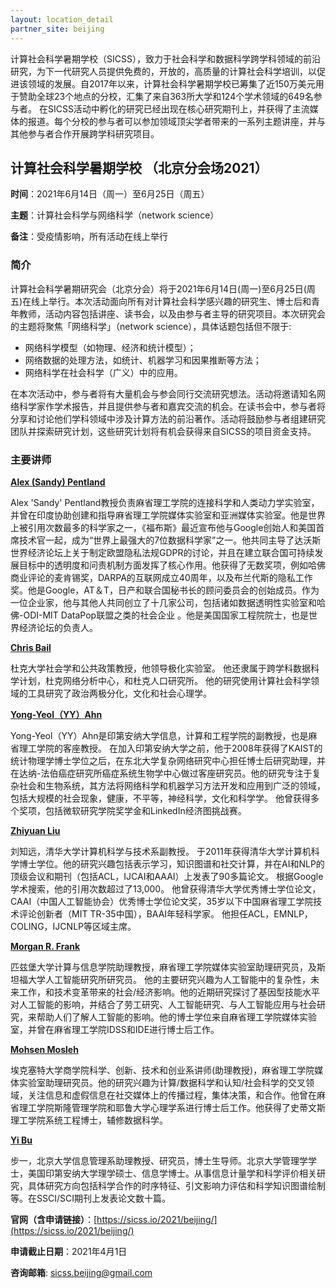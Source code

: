 ```yaml
---
layout: location_detail
partner_site: beijing
---
```


计算社会科学暑期学校（SICSS），致力于社会科学和数据科学跨学科领域的前沿研究，为下一代研究人员提供免费的，开放的，高质量的计算社会科学培训，以促进该领域的发展。自2017年以来，计算社会科学暑期学校已筹集了近150万美元用于赞助全球23个地点的分校，汇集了来自363所大学和12​​4个学术领域的649名参与者。 在SICSS活动中孵化的研究已经出现在核心研究期刊上，并获得了主流媒体的报道。每个分校的参与者可以参加领域顶尖学者带来的一系列主题讲座，并与其他参与者合作开展跨学科研究项目。

## 计算社会科学暑期学校 （北京分会场2021）

**时间**：2021年6月14日（周一）至6月25日（周五）

**主题**：计算社会科学与网络科学（network science）

**备注**：受疫情影响，所有活动在线上举行

### 简介
计算社会科学暑期研究会（北京分会）将于2021年6月14日(周一)至6月25日(周五)在线上举行。本次活动面向所有对计算社会科学感兴趣的研究生、博士后和青年教师，活动内容包括讲座、读书会，以及由参与者主导的研究项目。本次研究会的主题将聚焦「网络科学」（network science），具体话题包括但不限于:
* 网络科学模型（如物理、经济和统计模型）；
* 网络数据的处理方法，如统计、机器学习和因果推断等方法；
* 网络科学在社会科学（广义）中的应用。

在本次活动中，参与者将有大量机会与参会同行交流研究想法。活动将邀请知名网络科学家作学术报告，并且提供参与者和嘉宾交流的机会。在读书会中，参与者将分享和讨论他们学科领域中涉及计算方法的前沿著作。活动将鼓励参与者组建研究团队并探索研究计划，这些研究计划将有机会获得来自SICSS的项目资金支持。

### 主要讲师
[**Alex (Sandy) Pentland**](https://www.media.mit.edu/people/sandy/overview/)

Alex 'Sandy' Pentland教授负责麻省理工学院的连接科学和人类动力学实验室，并曾在印度协助创建和指导麻省理工学院媒体实验室和亚洲媒体实验室。他是世界上被引用次数最多的科学家之一，《福布斯》最近宣布他与Google创始人和美国首席技术官一起，成为“世界上最强大的7位数据科学家”之一。他共同主导了达沃斯世界经济论坛上关于制定欧盟隐私法规GDPR的讨论，并且在建立联合国可持续发展目标中的透明度和问责机制方面发挥了核心作用。他获得了无数奖项，例如哈佛商业评论的麦肯锡奖，DARPA的互联网成立40周年，以及布兰代斯的隐私工作奖。他是Google，AT＆T，日产和联合国秘书长的顾问委员会的创始成员。作为一位企业家，他与其他人共同创立了十几家公司，包括诸如数据透明性实验室和哈佛-ODI-MIT DataPop联盟之类的社会企业 。他是美国国家工程院院士，也是世界经济论坛的负责人。


[**Chris Bail**](https://www.chrisbail.net/)

杜克大学社会学和公共政策教授，他领导极化实验室。 他还隶属于跨学科数据科学计划，杜克网络分析中心，和杜克人口研究所。 他的研究使用计算社会科学领域的工具研究了政治两极分化，文化和社会心理学。 

[**Yong-Yeol（YY）Ahn**](https://yongyeol.com/)

Yong-Yeol（YY）Ahn是印第安纳大学信息，计算和工程学院的副教授，也是麻省理工学院的客座教授。 在加入印第安纳大学之前，他于2008年获得了KAIST的统计物理学博士学位之后，在东北大学复杂网络研究中心担任博士后研究助理，并在达纳-法伯癌症研究所癌症系统生物学中心做过客座研究员。他的研究专注于复杂社会和生物系统，其方法将网络科学和机器学习方法开发和应用到广泛的领域，包括大规模的社会现象，健康，不平等，神经科学，文化和科学学。 他曾获得多个奖项，包括微软研究学院奖学金和LinkedIn经济图挑战赛。

[**Zhiyuan Liu**](http://nlp.csai.tsinghua.edu.cn/~lzy/)

刘知远，清华大学计算机科学与技术系副教授。 于2011年获得清华大学计算机科学博士学位。他的研究兴趣包括表示学习，知识图谱和社交计算，并在AI和NLP的顶级会议和期刊（包括ACL，IJCAI和AAAI）上发表了90多篇论文。 根据Google学术搜索，他的引用次数超过了13,000。 他曾获得清华大学优秀博士学位论文，CAAI（中国人工智能协会）优秀博士学位论文奖，35岁以下中国麻省理工学院技术评论创新者（MIT TR-35中国），BAAI年轻科学家。 他担任ACL，EMNLP，COLING，IJCNLP等区域主席。

[**Morgan R. Frank**](http://www.pitt.edu/~mrfrank/)

匹兹堡大学计算与信息学院助理教授，麻省理工学院媒体实验室助理研究员，及斯坦福大学人工智能研究所研究员。 他的主要研究兴趣为人工智能中的复杂性，未来工作，和技术变革带来的社会/经济影响。他的近期研究探讨了基因型技能水平对人工智能的影响，并结合了劳工研究、人工智能研究、与人工智能应用与社会研究，来帮助人们了解人工智能的影响。他的博士学位来自麻省理工学院媒体实验室，并曾在麻省理工学院IDSS和IDE进行博士后工作。

[**Mohsen Mosleh**](http://mohsenmosleh.com/)

埃克塞特大学商学院科学、创新、技术和创业系讲师(助理教授)，麻省理工学院媒体实验室助理研究员。他的研究兴趣为计算/数据科学和认知/社会科学的交叉领域，关注信息和虚假信息在社交媒体上的传播过程，集体决策，和合作。他曾在麻省理工学院斯隆管理学院和耶鲁大学心理学系进行博士后工作。他获得了史蒂文斯理工学院系统工程博士，辅修数据科学。

[**Yi Bu**](https://buyi08.wixsite.com/yi-bu)

步一，北京大学信息管理系助理教授、研究员，博士生导师。北京大学管理学学士，美国印第安纳大学理学硕士、信息学博士。从事信息计量学和科学评价相关研究，具体研究方向包括科学合作的时序特征、引文影响力评估和科学知识图谱绘制等。在SSCI/SCI期刊上发表论文数十篇。

**官网（含申请链接）**：[https://sicss.io/2021/beijing/](https://sicss.io/2021/beijing/)

**申请截止日期**：2021年4月1日

**咨询邮箱**: sicss.beijing@gmail.com
